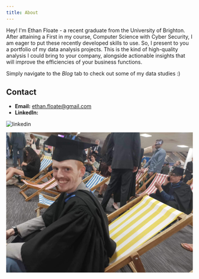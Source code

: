 ```yaml
---
title: About
---
```


Hey! I'm Ethan Floate - a recent graduate from the University of Brighton. After attaining a First in my course, Computer Science with Cyber Security, I am eager to put these recently developed skills to use. So, I present to you a portfolio of my data analysis projects. This is the kind of high-quality analysis I could bring to your company, alongside actionable insights that will improve the efficiencies of your business functions.

Simply navigate to the *Blog* tab to check out some of my data studies :)

## Contact

- **Email:** ethan.floate@gmail.com
- **LinkedIn:**

![linkedin](https://www.linkedin.com/in/ethan-floate-0a05551b7/)  

![me](assets/images/in_the_gown.jpg "Photo of me at graduation")